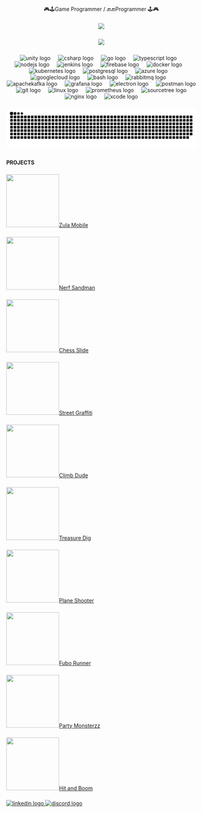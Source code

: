 <p align="center">🎮🕹️Game Programmer / 🔙🔚Programmer 🕹️🎮</p>

###

<div align="center">
  <img height="200" src="https://camo.githubusercontent.com/69057455ad4e021d5badfd8ba3962b4b6c6337e1c652badd9e9bc7ea33298ef4/68747470733a2f2f737465616d75736572696d616765732d612e616b616d616968642e6e65742f7567632f3935343130313133353135363536353432362f323144393834314638453033454433304439314137373230333838453145384433413436344643302f"  />
</div>

###

<div align="center">
  <img src="https://profile-counter.glitch.me/emredarak/count.svg?"  />
</div>

###

<div align="center">
  <img src="https://cdn.jsdelivr.net/gh/devicons/devicon/icons/unity/unity-original.svg" height="40" alt="unity logo"  />
  <img width="12" />
  <img src="https://cdn.jsdelivr.net/gh/devicons/devicon/icons/csharp/csharp-original.svg" height="40" alt="csharp logo"  />
  <img width="12" />
  <img src="https://cdn.jsdelivr.net/gh/devicons/devicon/icons/go/go-original.svg" height="40" alt="go logo"  />
  <img width="12" />
  <img src="https://cdn.jsdelivr.net/gh/devicons/devicon/icons/typescript/typescript-original.svg" height="40" alt="typescript logo"  />
  <img width="12" />
  <img src="https://cdn.jsdelivr.net/gh/devicons/devicon/icons/nodejs/nodejs-original.svg" height="40" alt="nodejs logo"  />
  <img width="12" />
  <img src="https://skillicons.dev/icons?i=jenkins" height="40" alt="jenkins logo"  />
  <img width="12" />
  <img src="https://skillicons.dev/icons?i=firebase" height="40" alt="firebase logo"  />
  <img width="12" />
  <img src="https://cdn.jsdelivr.net/gh/devicons/devicon/icons/docker/docker-original.svg" height="40" alt="docker logo"  />
  <img width="12" />
  <img src="https://cdn.jsdelivr.net/gh/devicons/devicon/icons/kubernetes/kubernetes-plain.svg" height="40" alt="kubernetes logo"  />
  <img width="12" />
  <img src="https://cdn.simpleicons.org/postgresql/4169E1" height="40" alt="postgresql logo"  />
  <img width="12" />
  <img src="https://cdn.jsdelivr.net/gh/devicons/devicon/icons/azure/azure-original.svg" height="40" alt="azure logo"  />
  <img width="12" />
  <img src="https://cdn.jsdelivr.net/gh/devicons/devicon/icons/googlecloud/googlecloud-original.svg" height="40" alt="googlecloud logo"  />
  <img width="12" />
  <img src="https://cdn.simpleicons.org/gnubash/4EAA25" height="40" alt="bash logo"  />
  <img width="12" />
  <img src="https://cdn.simpleicons.org/rabbitmq/FF6600" height="40" alt="rabbitmq logo"  />
  <img width="12" />
  <img src="https://cdn.simpleicons.org/apachekafka/231F20" height="40" alt="apachekafka logo"  />
  <img width="12" />
  <img src="https://cdn.simpleicons.org/grafana/F46800" height="40" alt="grafana logo"  />
  <img width="12" />
  <img src="https://cdn.simpleicons.org/electron/47848F" height="40" alt="electron logo"  />
  <img width="12" />
  <img src="https://cdn.simpleicons.org/postman/FF6C37" height="40" alt="postman logo"  />
  <img width="12" />
  <img src="https://cdn.simpleicons.org/git/F05032" height="40" alt="git logo"  />
  <img width="12" />
  <img src="https://cdn.simpleicons.org/linux/FCC624" height="40" alt="linux logo"  />
  <img width="12" />
  <img src="https://cdn.simpleicons.org/prometheus/E6522C" height="40" alt="prometheus logo"  />
  <img width="12" />
  <img src="https://cdn.simpleicons.org/sourcetree/0052CC" height="40" alt="sourcetree logo"  />
  <img width="12" />
  <img src="https://cdn.jsdelivr.net/gh/devicons/devicon/icons/nginx/nginx-original.svg" height="40" alt="nginx logo"  />
  <img width="12" />
  <img src="https://cdn.jsdelivr.net/gh/devicons/devicon/icons/xcode/xcode-original.svg" height="40" alt="xcode logo"  />
</div>

###

<img src="https://raw.githubusercontent.com/emredarak/emredarak/output/snake.svg" alt="Snake animation" />

###

<p align="left"><b>PROJECTS</b></p>

###

  <a href="http://www.youtube.com/watch?v=VIDEO_ID" target="_blank">
  <img src="https://github.com/emredarak/portfolio/raw/main/zulamobile.png" width="140" height="140">Zula Mobile</>
</a>

### 

  <a href="http://www.youtube.com/watch?v=VIDEO_ID" target="_blank">
  <img src="https://github.com/emredarak/portfolio/raw/main/nerfsandman.png"  width="140" height="140">Nerf Sandman</>
</a>

###
 
  <a href="http://www.youtube.com/watch?v=VIDEO_ID" target="_blank">
  <img src="https://github.com/emredarak/portfolio/raw/main/chess.png"  width="140" height="140">Chess Slide</>
</a>

###
 
  <a href="http://www.youtube.com/watch?v=VIDEO_ID" target="_blank">
  <img src="https://github.com/emredarak/portfolio/raw/main/graffiti.png"  width="140" height="140">Street Graffiti</>
</a>

###

  <a href="http://www.youtube.com/watch?v=VIDEO_ID" target="_blank">
  <img src="https://github.com/emredarak/portfolio/raw/main/climb.png"  width="140" height="140">Climb Dude</>
</a>

###

  <a href="http://www.youtube.com/watch?v=VIDEO_ID" target="_blank">
  <img src="https://github.com/emredarak/portfolio/raw/main/treasure.png"  width="140" height="140">Treasure Dig</>
</a>

###

 <a href="http://www.youtube.com/watch?v=VIDEO_ID" target="_blank">
  <img src="https://github.com/emredarak/portfolio/raw/main/planeshooter.png"  width="140" height="140">Plane Shooter</>
</a> 

###

  <a href="http://www.youtube.com/watch?v=VIDEO_ID" target="_blank">
  <img src="https://github.com/emredarak/portfolio/raw/main/fubo-runner-icon.png"  width="140" height="140">Fubo Runner</>
</a>

###

  <a href="http://www.youtube.com/watch?v=VIDEO_ID" target="_blank">
  <img src="https://github.com/emredarak/portfolio/raw/main/party-monsterzz.jpg" width="140" height="140">Party Monsterzz</>
</a>

###

<a href="http://www.youtube.com/watch?v=VIDEO_ID" target="_blank">
  <img src="https://github.com/emredarak/portfolio/raw/main/hit-and-boom.png"  width="140" height="140">Hit and Boom</>
</a>

###

<div align="left">
  <a href="https://www.linkedin.com/in/emre-darak/" target="_blank">
    <img src="https://raw.githubusercontent.com/maurodesouza/profile-readme-generator/master/src/assets/icons/social/linkedin/default.svg" width="52" height="40" alt="linkedin logo"  />
  </a>
  <a href="emredarak" target="_blank">
    <img src="https://raw.githubusercontent.com/maurodesouza/profile-readme-generator/master/src/assets/icons/social/discord/default.svg" width="52" height="40" alt="discord logo"  />
  </a>
</div>

###
